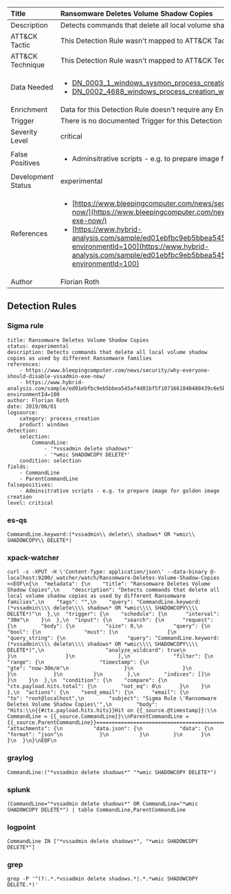 | Title                | Ransomware Deletes Volume Shadow Copies                                                                                                                                                 |
|:---------------------|:------------------------------------------------------------------------------------------------------------------------------------------------------------|
| Description          | Detects commands that delete all local volume shadow copies as used by different Ransomware families                                                                                                                                           |
| ATT&amp;CK Tactic    |   This Detection Rule wasn't mapped to ATT&amp;CK Tactic yet  |
| ATT&amp;CK Technique |  This Detection Rule wasn't mapped to ATT&amp;CK Technique yet  |
| Data Needed          | <ul><li>[DN_0003_1_windows_sysmon_process_creation](../Data_Needed/DN_0003_1_windows_sysmon_process_creation.md)</li><li>[DN_0002_4688_windows_process_creation_with_commandline](../Data_Needed/DN_0002_4688_windows_process_creation_with_commandline.md)</li></ul>  |
| Enrichment           |  Data for this Detection Rule doesn't require any Enrichments.  |
| Trigger              |  There is no documented Trigger for this Detection Rule yet  |
| Severity Level       | critical |
| False Positives      | <ul><li>Adminsitrative scripts - e.g. to prepare image for golden image creation</li></ul>  |
| Development Status   | experimental |
| References           | <ul><li>[https://www.bleepingcomputer.com/news/security/why-everyone-should-disable-vssadmin-exe-now/](https://www.bleepingcomputer.com/news/security/why-everyone-should-disable-vssadmin-exe-now/)</li><li>[https://www.hybrid-analysis.com/sample/ed01ebfbc9eb5bbea545af4d01bf5f1071661840480439c6e5babe8e080e41aa?environmentId=100](https://www.hybrid-analysis.com/sample/ed01ebfbc9eb5bbea545af4d01bf5f1071661840480439c6e5babe8e080e41aa?environmentId=100)</li></ul>  |
| Author               | Florian Roth |


## Detection Rules

### Sigma rule

```
title: Ransomware Deletes Volume Shadow Copies
status: experimental
description: Detects commands that delete all local volume shadow copies as used by different Ransomware families
references:
    - https://www.bleepingcomputer.com/news/security/why-everyone-should-disable-vssadmin-exe-now/
    - https://www.hybrid-analysis.com/sample/ed01ebfbc9eb5bbea545af4d01bf5f1071661840480439c6e5babe8e080e41aa?environmentId=100
author: Florian Roth
date: 2019/06/01
logsource:
    category: process_creation
    product: windows
detection:
    selection:
        CommandLine:
            - '*vssadmin delete shadows*'
            - '*wmic SHADOWCOPY DELETE*'
    condition: selection
fields:
    - CommandLine
    - ParentCommandLine
falsepositives:
    - Adminsitrative scripts - e.g. to prepare image for golden image creation
level: critical

```





### es-qs
    
```
CommandLine.keyword:(*vssadmin\\ delete\\ shadows* OR *wmic\\ SHADOWCOPY\\ DELETE*)
```


### xpack-watcher
    
```
curl -s -XPUT -H \'Content-Type: application/json\' --data-binary @- localhost:9200/_watcher/watch/Ransomware-Deletes-Volume-Shadow-Copies <<EOF\n{\n  "metadata": {\n    "title": "Ransomware Deletes Volume Shadow Copies",\n    "description": "Detects commands that delete all local volume shadow copies as used by different Ransomware families",\n    "tags": "",\n    "query": "CommandLine.keyword:(*vssadmin\\\\ delete\\\\ shadows* OR *wmic\\\\ SHADOWCOPY\\\\ DELETE*)"\n  },\n  "trigger": {\n    "schedule": {\n      "interval": "30m"\n    }\n  },\n  "input": {\n    "search": {\n      "request": {\n        "body": {\n          "size": 0,\n          "query": {\n            "bool": {\n              "must": [\n                {\n                  "query_string": {\n                    "query": "CommandLine.keyword:(*vssadmin\\\\ delete\\\\ shadows* OR *wmic\\\\ SHADOWCOPY\\\\ DELETE*)",\n                    "analyze_wildcard": true\n                  }\n                }\n              ],\n              "filter": {\n                "range": {\n                  "timestamp": {\n                    "gte": "now-30m/m"\n                  }\n                }\n              }\n            }\n          }\n        },\n        "indices": []\n      }\n    }\n  },\n  "condition": {\n    "compare": {\n      "ctx.payload.hits.total": {\n        "not_eq": 0\n      }\n    }\n  },\n  "actions": {\n    "send_email": {\n      "email": {\n        "to": "root@localhost",\n        "subject": "Sigma Rule \'Ransomware Deletes Volume Shadow Copies\'",\n        "body": "Hits:\\n{{#ctx.payload.hits.hits}}Hit on {{_source.@timestamp}}:\\n      CommandLine = {{_source.CommandLine}}\\nParentCommandLine = {{_source.ParentCommandLine}}================================================================================\\n{{/ctx.payload.hits.hits}}",\n        "attachments": {\n          "data.json": {\n            "data": {\n              "format": "json"\n            }\n          }\n        }\n      }\n    }\n  }\n}\nEOF\n
```


### graylog
    
```
CommandLine:("*vssadmin delete shadows*" "*wmic SHADOWCOPY DELETE*")
```


### splunk
    
```
(CommandLine="*vssadmin delete shadows*" OR CommandLine="*wmic SHADOWCOPY DELETE*") | table CommandLine,ParentCommandLine
```


### logpoint
    
```
CommandLine IN ["*vssadmin delete shadows*", "*wmic SHADOWCOPY DELETE*"]
```


### grep
    
```
grep -P '^(?:.*.*vssadmin delete shadows.*|.*.*wmic SHADOWCOPY DELETE.*)'
```



